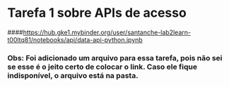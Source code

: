# Tarefa 1 sobre APIs de acesso

####https://hub.gke1.mybinder.org/user/santanche-lab2learn-t00ltq81/notebooks/api/data-api-python.ipynb

### Obs: Foi adicionado um arquivo para essa tarefa, pois não sei se esse é o jeito certo de colocar o link. Caso ele fique indisponível, o arquivo está na pasta.
